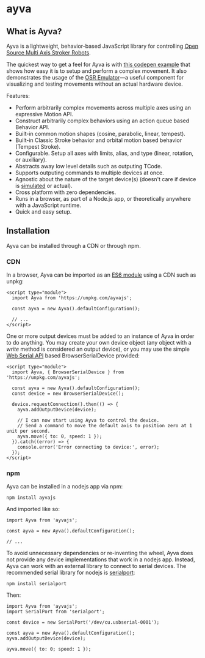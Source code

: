 # ayva
## What is Ayva?
Ayva is a lightweight, behavior-based JavaScript library for controlling [Open Source Multi Axis Stroker Robots](https://www.patreon.com/tempestvr).

The quickest way to get a feel for Ayva is with [this codepen example](https://codepen.io/soritesparadox/pen/YzrmaJq) that shows how easy it is to setup and perform a complex movement. It also demonstrates the usage of the [OSR Emulator](https://github.com/ayvajs/osr-emu)—a useful component for visualizing and testing movements without an actual hardware device.

Features:
- Perform arbitrarily complex movements across multiple axes using an expressive Motion API.
- Construct arbitrarily complex behaviors using an action queue based Behavior API.
- Built-in common motion shapes (cosine, parabolic, linear, tempest).
- Built-in Classic Stroke behavior and orbital motion based behavior (Tempest Stroke).
- Configurable. Setup all axes with limits, alias, and type (linear, rotation, or auxiliary).
- Abstracts away low level details such as outputing TCode.
- Supports outputing commands to multiple devices at once.
- Agnostic about the nature of the target device(s) (doesn't care if device is [simulated](https://github.com/ayvajs/osr-emu) or actual).
- Cross platform with zero dependencies.
- Runs in a browser, as part of a Node.js app, or theoretically anywhere with a JavaScript runtime.
- Quick and easy setup.

## Installation
Ayva can be installed through a CDN or through npm.

### CDN
In a browser, Ayva can be imported as an [ES6 module](https://developer.mozilla.org/en-US/docs/Web/JavaScript/Guide/Modules) using a CDN such as unpkg:

```
<script type="module">
  import Ayva from 'https://unpkg.com/ayvajs';

  const ayva = new Ayva().defaultConfiguration();

  // ...
</script>
```

One or more output devices must be added to an instance of Ayva in order to do anything. You may create your own device object (any object with a _write_ method is considered an output device), or you may use the simple [Web Serial API](https://developer.mozilla.org/en-US/docs/Web/API/Web_Serial_API) based BrowserSerialDevice provided:

```
<script type="module">
  import Ayva, { BrowserSerialDevice } from 'https://unpkg.com/ayvajs';

  const ayva = new Ayva().defaultConfiguration();
  const device = new BrowserSerialDevice();

  device.requestConnection().then(() => {
    ayva.addOutputDevice(device);

    // I can now start using Ayva to control the device.
    // Send a command to move the default axis to position zero at 1 unit per second.
    ayva.move({ to: 0, speed: 1 });
  }).catch((error) => {
    console.error('Error connecting to device:', error);
  });
</script>
```

### npm

Ayva can be installed in a nodejs app via npm:

```
npm install ayvajs
```

And imported like so:
```
import Ayva from 'ayvajs';

const ayva = new Ayva().defaultConfiguration();

// ...
```

To avoid unnecessary dependencies or re-inventing the wheel, Ayva does not provide any device implementations that work in a nodejs app. Instead, Ayva can work with an external library to connect to serial devices. The recommended serial library for nodejs is [serialport](https://serialport.io/):

```
npm install serialport
```
Then:
```
import Ayva from 'ayvajs';
import SerialPort from 'serialport';

const device = new SerialPort('/dev/cu.usbserial-0001');

const ayva = new Ayva().defaultConfiguration();
ayva.addOutputDevice(device);

ayva.move({ to: 0; speed: 1 });
```




